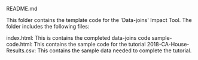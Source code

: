 README.md

This folder contains the template code for the 'Data-joins' Impact Tool. The folder includes the following files:

index.html: This is contains the completed data-joins code
sample-code.html: This contains the sample code for the tutorial 
2018-CA-House-Results.csv: This contains the sample data needed to complete the tutorial. 

